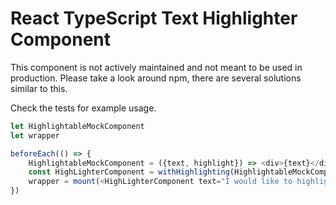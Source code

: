 # React TypeScript Text Highlighter Component 

This component is not actively maintained and not meant to be used in production. Please take a look around npm, there are several solutions similar to this.

Check the tests for example usage.

```javascript
let HighlightableMockComponent
let wrapper

beforeEach(() => {
    HighlightableMockComponent = ({text, highlight}) => <div>{text}</div>
    const HighLighterComponent = withHighlighting(HighlightableMockComponent)
    wrapper = mount(<HighLighterComponent text="I would like to highlight" highlight="like" />)
})
```

